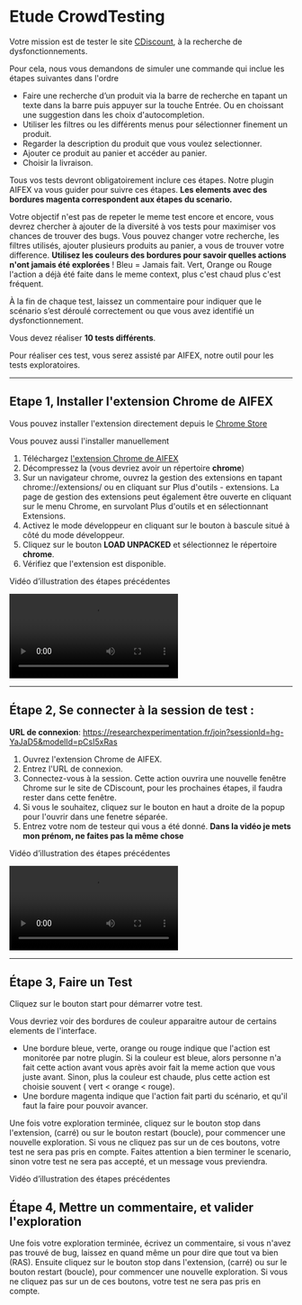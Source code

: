 Etude CrowdTesting
============================

Votre mission est de tester le site [CDiscount](https://www.cdiscount.com/), à la recherche de dysfonctionnements.

Pour cela, nous vous demandons de simuler une commande qui inclue les étapes suivantes dans l'ordre
* Faire une recherche d’un produit via la barre de recherche en tapant un texte dans la barre puis appuyer sur la touche Entrée. Ou en choissant une suggestion dans les choix d'autocompletion.
* Utiliser les filtres ou les différents menus pour sélectionner finement un produit.
* Regarder la description du produit que vous voulez selectionner.
* Ajouter ce produit au panier et accéder au panier.
* Choisir la livraison.

Tous vos tests devront obligatoirement inclure ces étapes. Notre plugin AIFEX va vous guider pour suivre ces étapes. **Les elements avec des bordures magenta correspondent aux étapes du scenario.** 

Votre objectif n'est pas de repeter le meme test encore et encore, vous devrez chercher à ajouter de la diversité à vos tests pour maximiser vos chances de trouver des bugs. 
Vous pouvez changer votre recherche, les filtres utilisés, ajouter plusieurs produits au panier, a vous de trouver votre difference. **Utilisez les couleurs des bordures pour savoir quelles actions n'ont jamais été explorées** ! Bleu = Jamais fait. Vert, Orange ou Rouge l'action a déjà été faite dans le meme context, plus c'est chaud plus c'est fréquent. 

À la fin de chaque test, laissez un commentaire pour indiquer que le scénario s’est déroulé correctement ou que vous avez identifié un dysfonctionnement.

Vous devez réaliser **10 tests différents**.

Pour réaliser ces test, vous serez assisté par AIFEX, notre outil pour les tests exploratoires.

----------------------------

<h2>Etape 1, Installer l'extension Chrome de AIFEX </h2>

Vous pouvez installer l'extension directement depuis le [Chrome Store](https://chrome.google.com/webstore/detail/aifex-ai-for-exploratory/dmpbhianmdipngcgmkoijmaphnkhchaj)

Vous pouvez aussi l'installer manuellement

1. Téléchargez [l'extension Chrome de AIFEX](/static/chromeExtension.zip)
2. Décompressez la (vous devriez avoir un répertoire **chrome**) 
3. Sur un navigateur chrome, ouvrez la gestion des extensions en tapant chrome://extensions/ ou en cliquant sur Plus d'outils - extensions. La page de gestion des extensions peut également être ouverte en cliquant sur le menu Chrome, en survolant Plus d'outils et en sélectionnant Extensions.
4. Activez le mode développeur en cliquant sur le bouton à bascule situé à côté du mode développeur.
5. Cliquez sur le bouton **LOAD UNPACKED** et sélectionnez le répertoire **chrome**. 
6. Vérifiez que l'extension est disponible.

Vidéo d’illustration des étapes précédentes

<video controls> 
    <source src="/static/video/install_extension.mp4" type="video/mp4">
</video>

----------------------------

<h2>Étape 2, Se connecter à la session de test : </h2>

**URL de connexion**: https://researchexperimentation.fr/join?sessionId=hg-YaJaD5&modelId=pCsI5xRas

1. Ouvrez l'extension Chrome de AIFEX.
2. Entrez l'URL de connexion.
3. Connectez-vous à la session. Cette action ouvrira une nouvelle fenêtre Chrome sur le site de CDiscount, pour les prochaines étapes, il faudra rester dans cette fenêtre.
4. Si vous le souhaitez, cliquez sur le bouton en haut a droite de la popup pour l'ouvrir dans une fenetre séparée.
5. Entrez votre nom de testeur qui vous a été donné. **Dans la vidéo je mets mon prénom, ne faites pas la même chose**

Vidéo d’illustration des étapes précédentes

<video controls> 
    <source src="/static/video/connect_to_session.mp4" type="video/mp4">
</video>

----------------------------

<h2>Étape 3, Faire un Test </h2>

Cliquez sur le bouton start pour démarrer votre test. 

Vous devriez voir des bordures de couleur apparaitre autour de certains elements de l'interface. 

* Une bordure bleue, verte, orange ou rouge indique que l'action est monitorée par notre plugin. Si la couleur est bleue, alors personne n'a fait cette action avant vous après avoir fait la meme action que vous juste avant. Sinon, plus la couleur est chaude, plus cette action est choisie souvent ( vert < orange < rouge). 
* Une bordure magenta indique que l'action fait parti du scénario, et qu'il faut la faire pour pouvoir avancer. 

Une fois votre exploration terminée, cliquez sur le bouton stop dans l'extension, (carré) ou sur le bouton restart (boucle), pour commencer une nouvelle exploration. Si vous ne cliquez pas sur un de ces boutons, votre test ne sera pas pris en compte. Faites attention a bien terminer le scenario, sinon votre test ne sera pas accepté, et un message vous previendra.

Vidéo d’illustration des étapes précédentes


<h2> Étape 4, Mettre un commentaire, et valider l'exploration </h2>

Une fois votre exploration terminée, écrivez un commentaire, si vous n'avez pas trouvé de bug, laissez en quand même un pour dire que tout va bien (RAS). 
Ensuite cliquez sur le bouton stop dans l'extension, (carré) ou sur le bouton restart (boucle), pour commencer une nouvelle exploration. Si vous ne cliquez pas sur un de ces boutons, votre test ne sera pas pris en compte.
